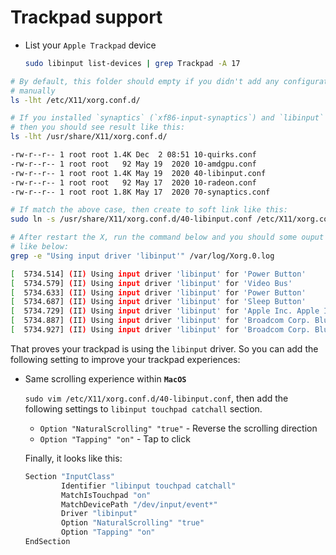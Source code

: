 # Trackpad support

- List your `Apple Trackpad` device

    ```bash
    sudo libinput list-devices | grep Trackpad -A 17
    ```



```bash
# By default, this folder should empty if you didn't add any configuration
# manually
ls -lht /etc/X11/xorg.conf.d/

# If you installed `synaptics` (`xf86-input-synaptics`) and `libinput` (`xf86-input-libinput`),
# then you should see result like this:
ls -lht /usr/share/X11/xorg.conf.d/

-rw-r--r-- 1 root root 1.4K Dec  2 08:51 10-quirks.conf
-rw-r--r-- 1 root root   92 May 19  2020 10-amdgpu.conf
-rw-r--r-- 1 root root 1.4K May 19  2020 40-libinput.conf
-rw-r--r-- 1 root root   92 May 17  2020 10-radeon.conf
-rw-r--r-- 1 root root 1.8K May 17  2020 70-synaptics.conf

# If match the above case, then create to soft link like this:
sudo ln -s /usr/share/X11/xorg.conf.d/40-libinput.conf /etc/X11/xorg.conf.d/40-libinput.conf

# After restart the X, run the command below and you should some ouput
# like below:
grep -e "Using input driver 'libinput'" /var/log/Xorg.0.log

[  5734.514] (II) Using input driver 'libinput' for 'Power Button'
[  5734.579] (II) Using input driver 'libinput' for 'Video Bus'
[  5734.633] (II) Using input driver 'libinput' for 'Power Button'
[  5734.687] (II) Using input driver 'libinput' for 'Sleep Button'
[  5734.729] (II) Using input driver 'libinput' for 'Apple Inc. Apple Internal Keyboard / Trackpad'
[  5734.887] (II) Using input driver 'libinput' for 'Broadcom Corp. Bluetooth USB Host Controller'
[  5734.927] (II) Using input driver 'libinput' for 'Broadcom Corp. Bluetooth USB Host Controller'""
```

That proves your trackpad is using the `libinput` driver. So you can add the following setting to 
improve your trackpad experiences:

- Same scrolling experience within **`MacOS`**

    `sudo vim /etc/X11/xorg.conf.d/40-libinput.conf`, then add the following settings to 
    `libinput touchpad catchall` section. 

    - `Option "NaturalScrolling" "true"` - Reverse the scrolling direction
    - `Option "Tapping" "on"` - Tap to click

    Finally, it looks like this:

    ```bash
    Section "InputClass"
            Identifier "libinput touchpad catchall"
            MatchIsTouchpad "on"
            MatchDevicePath "/dev/input/event*"
            Driver "libinput"
    	    Option "NaturalScrolling" "true"
            Option "Tapping" "on"
    EndSection
    ```

